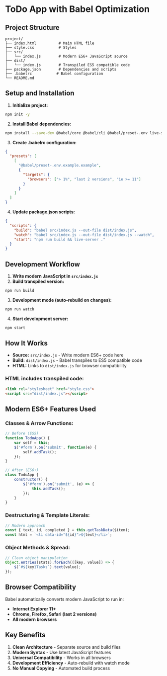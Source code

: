 # ToDo App with Babel Optimization

## Project Structure

```
project/
├── index.html          # Main HTML file
├── style.css           # Styles
├── src/
│   └── index.js        # Modern ES6+ JavaScript source
├── dist/
│   └── index.js        # Transpiled ES5 compatible code
├── package.json        # Dependencies and scripts
├── .babelrc           # Babel configuration
└── README.md
```

## Setup and Installation

1. **Initialize project:**
```bash
npm init -y
```

2. **Install Babel dependencies:**
```bash
npm install --save-dev @babel/core @babel/cli @babel/preset-.env live-server
```

3. **Create .babelrc configuration:**
```json
{
  "presets": [
    [
      "@babel/preset-.env.example.example",
      {
        "targets": {
          "browsers": ["> 1%", "last 2 versions", "ie >= 11"]
        }
      }
    ]
  ]
}
```

4. **Update package.json scripts:**
```json
{
  "scripts": {
    "build": "babel src/index.js --out-file dist/index.js",
    "watch": "babel src/index.js --out-file dist/index.js --watch",
    "start": "npm run build && live-server ."
  }
}
```

## Development Workflow

1. **Write modern JavaScript in `src/index.js`**
2. **Build transpiled version:**
```bash
npm run build
```

3. **Development mode (auto-rebuild on changes):**
```bash
npm run watch
```

4. **Start development server:**
```bash
npm start
```

## How It Works

- **Source:** `src/index.js` - Write modern ES6+ code here
- **Build:** `dist/index.js` - Babel transpiles to ES5 compatible code
- **HTML:** Links to `dist/index.js` for browser compatibility

### HTML includes transpiled code:
```html
<link rel="stylesheet" href="style.css">
<script src="dist/index.js"></script>
```

## Modern ES6+ Features Used

### Classes & Arrow Functions:
```javascript
// Before (ES5)
function TodoApp() {
    var self = this;
    $('#form').on('submit', function(e) {
        self.addTask();
    });
}

// After (ES6+)
class TodoApp {
    constructor() {
        $('#form').on('submit', (e) => {
            this.addTask();
        });
    }
}
```

### Destructuring & Template Literals:
```javascript
// Modern approach
const { text, id, completed } = this.getTaskData($item);
const html = `<li data-id="${id}">${text}</li>`;
```

### Object Methods & Spread:
```javascript
// Clean object manipulation
Object.entries(stats).forEach(([key, value]) => {
    $(`#${key}Tasks`).text(value);
});
```

## Browser Compatibility

Babel automatically converts modern JavaScript to run in:
- **Internet Explorer 11+**
- **Chrome, Firefox, Safari (last 2 versions)**
- **All modern browsers**

## Key Benefits

1. **Clean Architecture** - Separate source and build files
2. **Modern Syntax** - Use latest JavaScript features
3. **Universal Compatibility** - Works in all browsers
4. **Development Efficiency** - Auto-rebuild with watch mode
5. **No Manual Copying** - Automated build process